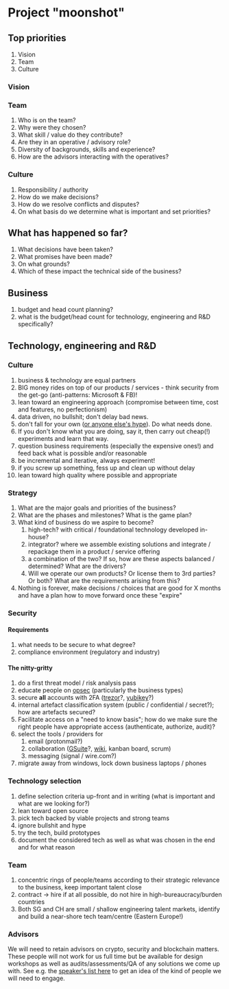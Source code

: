 # Project "moonshot"

## Top priorities
 1. Vision
 1. Team
 1. Culture

### Vision

### Team
 1. Who is on the team?
 1. Why were they chosen?
 1. What skill / value do they contribute?
 1. Are they in an operative / advisory role?
 1. Diversity of backgrounds, skills and experience?
 1. How are the advisors interacting with the operatives?

### Culture
 1. Responsibility / authority
 1. How do we make decisions? 
 1. How do we resolve conflicts and disputes?
 1. On what basis do we determine what is important and set priorities?

## What has happened so far?
 1. What decisions have been taken?
 1. What promises have been made?
 1. On what grounds?
 1. Which of these impact the technical side of the business?

## Business

 1. budget and head count planning?
 1. what is the budget/head count for technology, engineering and R&D specifically?

## Technology, engineering and R&D

### Culture

 1. business & technology are equal partners
 1. BIG money rides on top of our products / services - think security from the get-go (anti-patterns: Microsoft & FB)!
 1. lean toward an engineering approach (compromise between time, cost and features, no perfectionism)
 1. data driven, no bullshit; don't delay bad news.
 1. don't fall for your own ([or anyone else's hype](https://cointelegraph.com/news/we-dont-need-blockchain-r3-consortium-after-59-million-research)). Do what needs done.
 1. If you don't know what you are doing, say it, then carry out cheap(!) experiments and learn that way.
 1. question business requirements (especially the expensive ones!) and feed back what is possible and/or reasonable
 1. be incremental and iterative, always experiment!
 1. if you screw up something, fess up and clean up without delay
 1. lean toward high quality where possible and appropriate

### Strategy 

 1. What are the major goals and priorities of the business?
 1. What are the phases and milestones? What is the game plan?
 1. What kind of business do we aspire to become?
    1. high-tech? with critical / foundational technology developed in-house?
    1. integrator? where we assemble existing solutions and integrate / repackage them in a product / service offering
    1. a combination of the two? If so, how are these aspects balanced / determined? What are the drivers?
    1. Will we operate our own products? Or license them to 3rd parties? Or both? What are the requirements arising from this?
 1. Nothing is forever, make decisions / choices that are good for X months and have a plan how to move forward once these "expire"

### Security

#### Requirements
 1. what needs to be secure to what degree?
 1. compliance environment (regulatory and industry)

#### The nitty-gritty

 1. do a first threat model / risk analysis pass
 1. educate people on [opsec](https://www.tripwire.com/state-of-security/security-data-protection/opsec-everyone-not-just-people-something-hide/) (particularly the business types)
 1. secure **all** accounts with 2FA ([trezor](https://doc.satoshilabs.com/trezor-user/u2f.html)?, [yubikey](https://www.yubico.com/product/yubikey-neo/)?)
 1. internal artefact classification system (public / confidential / secret?); how are artefacts secured?
 1. Facilitate access on a "need to know basis"; how do we make sure the right people have appropriate access (authenticate, authorize, audit)?
 1. select the tools / providers for
    1. email (protonmail?)
    1. collaboration ([GSuite](https://gsuite.google.com/together/?user-benefits_activeEl=tab-connect)?, [wiki](https://www.atlassian.com/software/confluence), kanban board, scrum)
    1. messaging (signal / wire.com?)
 1. migrate away from windows, lock down business laptops / phones

### Technology selection

 1. define selection criteria up-front and in writing (what is important and what are we looking for?)
 1. lean toward open source
 1. pick tech backed by viable projects and strong teams
 1. ignore bullshit and hype
 1. try the tech, build prototypes
 1. document the considered tech as well as what was chosen in the end and for what reason

### Team

 1. concentric rings of people/teams according to their strategic relevance to the business, keep important talent close
 1. contract -> hire if at all possible, do not hire in high-bureaucracy/burden countries
 1. Both SG and CH are small / shallow engineering talent markets, identify and build a near-shore tech team/centre (Eastern Europe!)

### Advisors

We will need to retain advisors on crypto, security and blockchain matters. These people will not work for us full time but be available for design workshops as well as audits/assessments/QA of any solutions we come up with. See e.g. the [speaker's list here](https://binarydistrict.com/courses/master-workshop-off-the-chain/) to get an idea of the kind of people we will need to engage.
